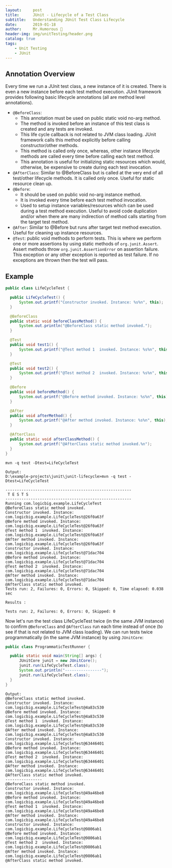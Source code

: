 ```yaml
---
layout:     post
title:      JUnit - Lifecycle of a Test Class
subtitle:   Understanding JUnit Test Class Lifecycle
date:       2019-01-18
author:     Mr.Humorous 🥘
header-img: img/unitTesting/header.png
catalog: true
tags:
    - Unit Testing
    - JUnit
---
```


## Annotation Overview
Every time we run a JUnit test class, a new instance of it is created. There is even a new instance before each test method execution. JUnit framework provides following basic lifecycle annotations (all are method level annotations).
- `@BeforeClass`:
  + This annotation must be used on public static void no-arg method.
  + The method is invoked before an instance of this test class is created and any tests are invoked.
  + This life cycle callback is not related to JVM class loading. JUnit framework calls this method explicitly before calling constructor/other methods.
  + This method is called only once, whereas, other instance lifecycle methods are called every time before calling each test method.
  + This annotation is useful for initializing static resources which would, otherwise, be expensive to create during each test invocation.
- `@AfterClass`: Similar to @BeforeClass but is called at the very end of all test/other lifecycle methods. It is called only once. Useful for static resource clean up.
- `@Before`:
  + It should be used on public void no-arg instance method.
  + It is invoked every time before each test method invocation.
  + Used to setup instance variables/resources which can be used during a test method execution. Useful to avoid code duplication and/or when there are many indirection of method calls starting from the target test method.
- `@After`: Similar to @Before but runs after target test method execution. Useful for cleaning up instance resources.
- `@Test`: public void methods to perform tests. This is where we perform one or more assertions by using static methods of `org.junit.Assert`. Assert methods throw `org.junit.AssertionError` on assertion failure. This exception or any other exception is reported as test failure. If no exceptions are thrown then the test will pass.

## Example
```java
public class LifeCycleTest {

  public LifeCycleTest() {
      System.out.printf("Constructor invoked. Instance: %s%n", this);
  }

  @BeforeClass
  public static void beforeClassMethod() {
      System.out.println("@BeforeClass static method invoked.");
  }

  @Test
  public void test1() {
      System.out.printf("@Test method 1  invoked. Instance: %s%n", this);
  }

  @Test
  public void test2() {
      System.out.printf("@Test method 2  invoked. Instance: %s%n", this);
  }

  @Before
  public void beforeMethod() {
      System.out.printf("@Before method invoked. Instance: %s%n", this);
  }

  @After
  public void afterMethod() {
      System.out.printf("@After method invoked. Instance: %s%n", this);
  }

  @AfterClass
  public static void afterClassMethod() {
      System.out.printf("@AfterClass static method invoked.%n");
  }
}
```
```
mvn -q test -Dtest=LifeCycleTest

Output:
D:\example-projects\junit\junit-lifecycle>mvn -q test -Dtest=LifeCycleTest

-------------------------------------------------------
 T E S T S
-------------------------------------------------------
Running com.logicbig.example.LifeCycleTest
@BeforeClass static method invoked.
Constructor invoked. Instance: com.logicbig.example.LifeCycleTest@26f0a63f
@Before method invoked. Instance: com.logicbig.example.LifeCycleTest@26f0a63f
@Test method 1  invoked. Instance: com.logicbig.example.LifeCycleTest@26f0a63f
@After method invoked. Instance: com.logicbig.example.LifeCycleTest@26f0a63f
Constructor invoked. Instance: com.logicbig.example.LifeCycleTest@71dac704
@Before method invoked. Instance: com.logicbig.example.LifeCycleTest@71dac704
@Test method 2  invoked. Instance: com.logicbig.example.LifeCycleTest@71dac704
@After method invoked. Instance: com.logicbig.example.LifeCycleTest@71dac704
@AfterClass static method invoked.
Tests run: 2, Failures: 0, Errors: 0, Skipped: 0, Time elapsed: 0.038 sec

Results :

Tests run: 2, Failures: 0, Errors: 0, Skipped: 0
```

Now let's run the test class LifeCycleTest twice (in the same JVM instance) to confirm `@BeforeClass` and `@AfterClass` run each time instead of once (to see if that is not related to JVM class loading). We can run tests twice programmatically (in the same JVM instance) by using `JUnitCore`:
```java
public class ProgrammaticTestRunner {

  public static void main(String[] args) {
      JUnitCore junit = new JUnitCore();
      junit.run(LifeCycleTest.class);
      System.out.println("----------------");
      junit.run(LifeCycleTest.class);
  }
}
```
```
Output:
@BeforeClass static method invoked.
Constructor invoked. Instance: com.logicbig.example.LifeCycleTest@4a83c530
@Before method invoked. Instance: com.logicbig.example.LifeCycleTest@4a83c530
@Test method 1  invoked. Instance: com.logicbig.example.LifeCycleTest@4a83c530
@After method invoked. Instance: com.logicbig.example.LifeCycleTest@4a83c530
Constructor invoked. Instance: com.logicbig.example.LifeCycleTest@63446401
@Before method invoked. Instance: com.logicbig.example.LifeCycleTest@63446401
@Test method 2  invoked. Instance: com.logicbig.example.LifeCycleTest@63446401
@After method invoked. Instance: com.logicbig.example.LifeCycleTest@63446401
@AfterClass static method invoked.
----------------
@BeforeClass static method invoked.
Constructor invoked. Instance: com.logicbig.example.LifeCycleTest@49a46be8
@Before method invoked. Instance: com.logicbig.example.LifeCycleTest@49a46be8
@Test method 1  invoked. Instance: com.logicbig.example.LifeCycleTest@49a46be8
@After method invoked. Instance: com.logicbig.example.LifeCycleTest@49a46be8
Constructor invoked. Instance: com.logicbig.example.LifeCycleTest@9806ab1
@Before method invoked. Instance: com.logicbig.example.LifeCycleTest@9806ab1
@Test method 2  invoked. Instance: com.logicbig.example.LifeCycleTest@9806ab1
@After method invoked. Instance: com.logicbig.example.LifeCycleTest@9806ab1
@AfterClass static method invoked.
```
